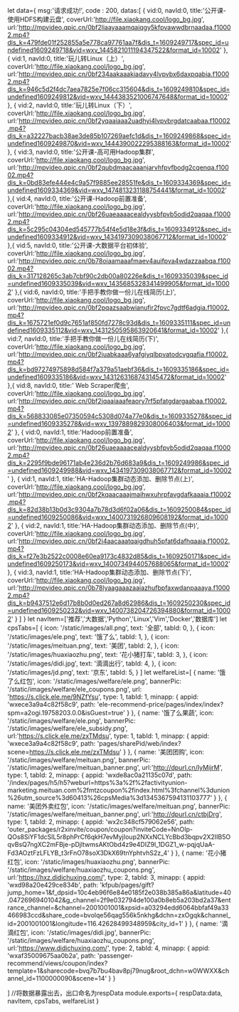 let data={
  msg:'请求成功!',
  code : 200,
  datas:[
    {
      vid:0,
      navId:0,
      title:'公开课-使用HDFS构建云盘',
      coverUrl:'http://file.xiaokang.cool/logo_bg.jpg',
      url:'http://mpvideo.qpic.cn/0bf2liaayaaamqaiqgy5kfpvawwdbrnaadaa.f10002.mp4?dis_k=479fde01f252855a5e778ca97761aa7f&dis_t=1609249717&spec_id=undefined1609249718&vid=wxv_1445821011194347522&format_id=10002'
    },
    {
      vid:1,
      navId:0,
      title:'玩儿转Linux（上）',
      coverUrl:'http://file.xiaokang.cool/logo_bg.jpg',
      url:'http://mpvideo.qpic.cn/0bf234aakaaakiadavy4lvpvbx6daxpqabia.f10002.mp4?dis_k=946c5d2f4dc7aea7825e7f06cc315604&dis_t=1609249810&spec_id=undefined1609249812&vid=wxv_1444383521006747648&format_id=10002'
    },
    {
      vid:2,
      navId:0,
      title:'玩儿转Linux（下）',
      coverUrl:'http://file.xiaokang.cool/logo_bg.jpg',
      url:'http://mpvideo.qpic.cn/0bf2yqaaiaaa2uadhyi4lvpvbrgdatcaabaa.f10002.mp4?dis_k=a32227bacb38ae3de85b107269aefc1d&dis_t=1609249868&spec_id=undefined1609249870&vid=wxv_1444390022295388163&format_id=10002'
    },
    {
      vid:3,
      navId:0,
      title:'公开课-高可用Hadoop集群',
      coverUrl:'http://file.xiaokang.cool/logo_bg.jpg',
      url:'http://mpvideo.qpic.cn/0bf2qubdmaacaaanjarvhfpvfbodg2cqenqa.f10002.mp4?dis_k=0bd83efe444e4c9a57f9885ee28551fe&dis_t=1609334369&spec_id=undefined1609334369&vid=wxv_1474813231188754441&format_id=10002'
    },{
      vid:4,
      navId:0,
      title:'公开课-Hadoop前置准备',
      coverUrl:'http://file.xiaokang.cool/logo_bg.jpg',
      url:'http://mpvideo.qpic.cn/0bf26uaeaaaacealdyysbfpvb5odid2qaqaa.f10002.mp4?dis_k=5c295c04304ed545777b54f4e5d18e3f&dis_t=1609334912&spec_id=undefined1609334912&vid=wxv_1434197309038067712&format_id=10002'
    },{
      vid:5,
      navId:0,
      title:'公开课-大数据平台初体验',
      coverUrl:'http://file.xiaokang.cool/logo_bg.jpg',
      url:'http://mpvideo.qpic.cn/0b78oiaamaaafmaev4auifpva4wdazzaabqa.f10002.mp4?dis_k=317128265c3ab7cbf90c2db00a80226e&dis_t=1609335039&spec_id=undefined1609335039&vid=wxv_1435685328341499905&format_id=10002'
    },{
      vid:6,
      navId:0,
      title:'手把手教你做一份儿在线简历(上)',
      coverUrl:'http://file.xiaokang.cool/logo_bg.jpg',
      url:'http://mpvideo.qpic.cn/0bf2pqazsaabwianufir2fpvc7gdtf6adgia.f10002.mp4?dis_k=1675721ef0d9c7651af850fd7278c93d&dis_t=1609335111&spec_id=undefined1609335112&vid=wxv_1431250595863920641&format_id=10002'
    },{
      vid:7,
      navId:0,
      title:'手把手教你做一份儿在线简历(下)',
      coverUrl:'http://file.xiaokang.cool/logo_bg.jpg',
      url:'http://mpvideo.qpic.cn/0bf2juabkaaa6yafgiyqlbpvatodcvgqafia.f10002.mp4?dis_k=bd97274975898d584f7a379a51aebf36&dis_t=1609335186&spec_id=undefined1609335186&vid=wxv_1431263168743145472&format_id=10002'
    },{
      vid:8,
      navId:0,
      title:' Web Scraper爬虫',
      coverUrl:'http://file.xiaokang.cool/logo_bg.jpg',
      url:'http://mpvideo.qpic.cn/0bf2jqaaiaaafeaory7rf5pfatgdargaabaa.f10002.mp4?dis_k=568833085e07350594c5308d074a77e0&dis_t=1609335278&spec_id=undefined1609335278&vid=wxv_1397889829308006403&format_id=10002'
    },
    {
      vid:0,
      navId:1,
      title:'Hadoop前置准备',
      coverUrl:'http://file.xiaokang.cool/logo_bg.jpg',
      url:'http://mpvideo.qpic.cn/0bf26uaeaaaacealdyysbfpvb5odid2qaqaa.f10002.mp4?dis_k=2295f9bde96171ab4e236d2b76d683a9&dis_t=1609249986&spec_id=undefined1609249988&vid=wxv_1434197309038067712&format_id=10002'
    },
    {
      vid:1,
      navId:1,
      title:'HA-Hadoop集群动态添加、删除节点(上)',
      coverUrl:'http://file.xiaokang.cool/logo_bg.jpg',
      url:'http://mpvideo.qpic.cn/0bf2kqaacaaajmaihwxuhrpfavgdafkaaaia.f10002.mp4?dis_k=82d38b13b0d3c9304a7b78d3d6f02a06&dis_t=1609250084&spec_id=undefined1609250086&vid=wxv_1400731926809608192&format_id=10002'
    },
    {
      vid:2,
      navId:1,
      title:'HA-Hadoop集群动态添加、删除节点(中)',
      coverUrl:'http://file.xiaokang.cool/logo_bg.jpg',
      url:'http://mpvideo.qpic.cn/0bf2j4aacaaatqaigdhuh5pfat6dafhqaaia.f10002.mp4?dis_k=f27e3b2522c0008e60ea9173c4832d85&dis_t=1609250171&spec_id=undefined1609250173&vid=wxv_1400734944057688065&format_id=10002'
    },
    {
      vid:3,
      navId:1,
      title:'HA-Hadoop集群动态添加、删除节点(下)',
      coverUrl:'http://file.xiaokang.cool/logo_bg.jpg',
      url:'http://mpvideo.qpic.cn/0b78lyaagaaazaaiazhufbpfaxwdanpaaaya.f10002.mp4?dis_k=b9437512e6d17b8b0d0ed267a8d62986&dis_t=1609250230&spec_id=undefined1609250232&vid=wxv_1400738204726394880&format_id=10002'
    }
  ]
}
let navItem=['推荐','大数据','Python','Linux','Vim','Docker','数据库']
let cpsTabs=[
  {
    icon: '/static/images/all.png',
    text: '全部',
    tabId: 0,
  },
  {
    icon: '/static/images/ele.png',
    text: '饿了么',
    tabId: 1,
  },
  {
    icon: '/static/images/meituan.png',
    text: '美团',
    tabId: 2,
  },
  {
    icon: '/static/images/huaxiaozhu.png',
    text: '花小猪打车',
    tabId: 3,
  },
  {
    icon: '/static/images/didi.jpg',
    text: '滴滴出行',
    tabId: 4,
  },
  {
    icon: '/static/images/jd.png',
    text: '京东',
    tabId: 5,
  }
]
let welfareList=[
  {
    name: '饿了么红包',
    icon: '/static/images/welfare/ele.png',
    bannerPic: '/static/images/welfare/ele_coupons.png',
    url: 'https://s.click.ele.me/9NZfYsu',
    type: 1,
    tabId: 1,
    minapp: {
      appid: 'wxece3a9a4c82f58c9',
      path: 'ele-recommend-price/pages/index/index?spm=a2ogi.19758203.0.0&isGuest=true'
    }
  },
  {
    name: '饿了么果蔬',
    icon: '/static/images/welfare/ele.png',
    bannerPic: '/static/images/welfare/ele_subsidy.png',
    url:'https://s.click.ele.me/zxTMdsu',
    type: 1,
    tabId: 1,
    minapp: {
      appid: 'wxece3a9a4c82f58c9',
      path: 'pages/sharePid/web/index?scene=https://s.click.ele.me/zxTMdsu'
    }
  },
  {
    name: '美团团购',
    icon: '/static/images/welfare/meituan.png',
    bannerPic: '/static/images/welfare/meituan_banner.png',
    url:'http://dpurl.cn/IyMijrM',
    type: 1,
    tabId: 2,
    minapp: {
      appid: 'wxde8ac0a21135c07d',
      path: '/index/pages/h5/h5?weburl=https%3a%2f%2factivityunion-marketing.meituan.com%2fmtzcoupon%2findex.html%3fchannel%3dunion%26utm_source%3d60413%26cpsMedia%3d1345367594131103777'
    }
  },
  {
    name: '美团外卖红包',
    icon: '/static/images/welfare/meituan.png',
    bannerPic: '/static/images/welfare/meituan_banner.png',
    url:'http://dpurl.cn/ctbjDrg',
    type: 1,
    tabId: 2,
    minapp: {
      appid: 'wx2c348cf579062e56',
      path: 'outer_packages/r2xinvite/coupon/coupon?inviteCode=NnOIp-QOs8SiYF1dcSlL5r8phPrCf6qkH7evMyjIoup2NXxNCLYcBbd3bqpv2X2IIB5OqvBsQ7ngXC2mFBje-pDjltwmsAKtObd4z9e4DIZ9l_1DGZ1_w-pqjqUaA-Fd3AOztFzLFLYB_t3rFnO78soX3DkX69tnYphtvhS2z_4'
    }
  },
  {
    name: '花小猪红包',
    icon: '/static/images/huaxiaozhu.png',
    bannerPic: '/static/images/welfare/huaxiaozhu_coupons.png',
    url:'https://hxz.didichuxing.com/',
    type: 2,
    tabId: 3,
    minapp: {
      appid: 'wxd98a20e429ce834b',
      path: 'kfpub/pages/gift?jump_home=1&f_dpsid=10c4eb96f6e84e0185f2e038b385a86a&latitude=40.04726969401042&g_channel=2f9e032794de100a0b8eb5a203bd2a37&entrance_channel=&channel=2001001001&xpsid=a03294edd6064bbfaf49a33466983ccd&share_code=bvolqe56qag556k5nkhg&dchn=zxOgqk&channel_id=2001001001&longitude=116.42628499348959&city_id=1'
    }
  },
  {
    name: '滴滴红包',
    icon: '/static/images/didi.jpg',
    bannerPic: '/static/images/welfare/huaxiaozhu_coupons.png',
    url:'https://www.didichuxing.com/',
    type: 2,
    tabId: 4,
    minapp: {
      appid: 'wxaf35009675aa0b2a',
      path: 'passenger-recommend/views/coupon/index?template=1&sharecode=bvq7b7bu4bav8pj79nug&root_dchn=w0WWXX&channel_id=1100000090&scene=14'
    }
  }

]
//将数据暴露出去，出口命名为respData
module.exports={
  respData:data,
  navItem,
  cpsTabs,
  welfareList
}